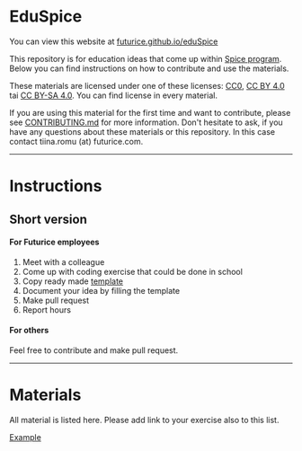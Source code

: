 # EduSpice

You can view this website at [futurice.github.io/eduSpice](http://futurice.github.io/eduSpice)

This repository is for education ideas that come up within [Spice program](http://spiceprogram.org). Below you can find instructions on how to contribute and use the materials.

These materials are licensed under one of these licenses: [CC0](https://creativecommons.org/publicdomain/zero/1.0/), [CC BY 4.0](https://creativecommons.org/licenses/by/4.0/) tai [CC BY-SA 4.0](https://creativecommons.org/licenses/by-sa/4.0/). You can find license in every material.

If you are using this material for the first time and want to contribute, please see [CONTRIBUTING.md](https://github.com/futurice/eduSpice/blob/master/CONTRIBUTING.md) for more information. Don't hesitate to ask, if you have any questions about these materials or this repository. In this case contact tiina.romu (at) futurice.com.

---

# Instructions

## Short version

#### For Futurice employees

1. Meet with a colleague
2. Come up with coding exercise that could be done in school
3. Copy ready made [template](https://github.com/futurice/eduSpice/blob/master/template.md)
4. Document your idea by filling the template
5. Make pull request
6. Report hours

#### For others

Feel free to contribute and make pull request.

---

# Materials

All material is listed here. Please add link to your exercise also to this list.

[Example](https://github.com/futurice/eduSpice/blob/master/example/example.md)




